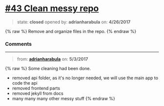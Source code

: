 # [\#43 Clean messy repo](https://github.com/adrianharabula/condr/issues/43)

> state: **closed** opened by: **adrianharabula** on: **4/26/2017**

{% raw %}
Remove and organize files in the repo.
{% endraw %}


### Comments

---
> from: [**adrianharabula**](https://github.com/adrianharabula/condr/issues/43#issuecomment-298919029) on: **5/3/2017**

{% raw %}
Some cleaning had been done.

- removed api folder, as it's no longer needed, we will use the main app to code the api
- removed frontend parts
- removed jekyll from docs
- many many many other messy stuff
{% endraw %}
